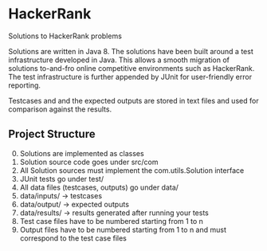 # HackerRank
Solutions to HackerRank problems

Solutions are written in Java 8.
The solutions have been built around a test infrastructure developed in Java.
This allows a smooth migration of solutions to-and-fro online competitive environments such as HackerRank.
The test infrastructure is further appended by JUnit for user-friendly error reporting.

Testcases and and the expected outputs are stored in text files and used for comparison against the results.


## Project Structure

0. Solutions are implemented as classes
1. Solution source code goes under src/com
2. All Solution sources must implement the com.utils.Solution interface
3. JUnit tests go under test/
4. All data files (testcases, outputs) go under data/
5. data/inputs/<TestClass> -> testcases
6. data/output/<TestClass> -> expected outputs
7. data/results/<TestClass> -> results generated after running your tests
8. Test case files have to be numbered starting from 1 to n
9. Output files have to be numbered starting from 1 to n and must correspond to the test case files
